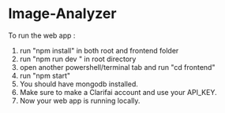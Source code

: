 # Image-Analyzer

To  run the web app :
1)  run "npm install" in both root and frontend folder
2)  run "npm run dev " in root directory
3)  open another powershell/terminal tab and run "cd frontend"
4)  run "npm start"
5)  You should have mongodb installed.
6)  Make sure to make a Clarifai account and use your API_KEY.
7)  Now your web app is running locally.
